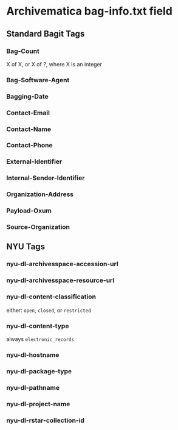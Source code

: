 # Archivematica bag-info.txt field

## Standard Bagit Tags
### Bag-Count
X of X, or X of ?, where X is an integer
### Bag-Software-Agent
### Bagging-Date
### Contact-Email
### Contact-Name
### Contact-Phone
### External-Identifier
### Internal-Sender-Identifier
### Organization-Address
### Payload-Oxum
### Source-Organization

## NYU Tags
### nyu-dl-archivesspace-accession-url
### nyu-dl-archivesspace-resource-url
### nyu-dl-content-classification
either: `open`, `closed`, or `restricted`
### nyu-dl-content-type	
always `electronic_records`
### nyu-dl-hostname
### nyu-dl-package-type
### nyu-dl-pathname
### nyu-dl-project-name
### nyu-dl-rstar-collection-id
